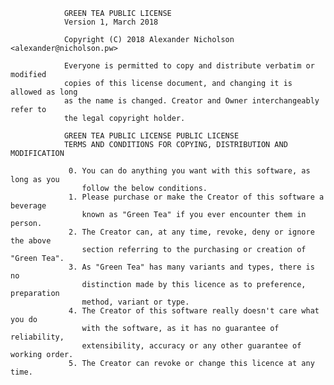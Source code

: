                 GREEN TEA PUBLIC LICENSE 
                Version 1, March 2018

                Copyright (C) 2018 Alexander Nicholson <alexander@nicholson.pw> 

                Everyone is permitted to copy and distribute verbatim or modified 
                copies of this license document, and changing it is allowed as long 
                as the name is changed. Creator and Owner interchangeably refer to 
                the legal copyright holder.

                GREEN TEA PUBLIC LICENSE PUBLIC LICENSE 
                TERMS AND CONDITIONS FOR COPYING, DISTRIBUTION AND MODIFICATION 
               
                 0. You can do anything you want with this software, as long as you
                    follow the below conditions.
                 1. Please purchase or make the Creator of this software a beverage
                    known as "Green Tea" if you ever encounter them in person.
                 2. The Creator can, at any time, revoke, deny or ignore the above
                    section referring to the purchasing or creation of "Green Tea".
                 3. As "Green Tea" has many variants and types, there is no 
                    distinction made by this licence as to preference, preparation
                    method, variant or type.
                 4. The Creator of this software really doesn't care what you do
                    with the software, as it has no guarantee of reliability,
                    extensibility, accuracy or any other guarantee of working order.
                 5. The Creator can revoke or change this licence at any time.
